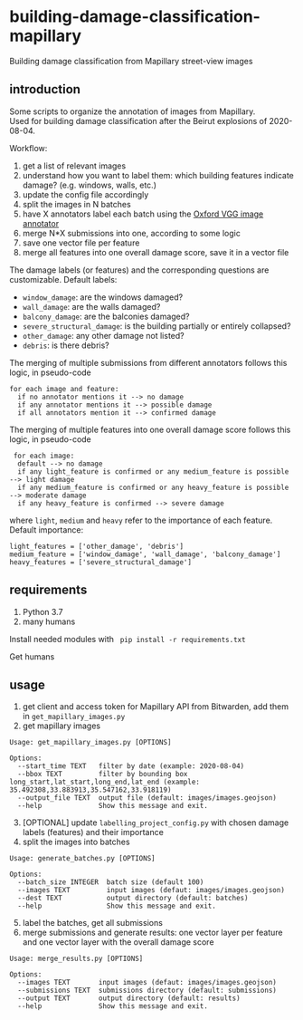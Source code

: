 # building-damage-classification-mapillary
Building damage classification from Mapillary street-view images

## introduction
Some scripts to organize the annotation of images from Mapillary.<br/> 
Used for building damage classification after the Beirut explosions of 2020-08-04.

Workflow:
1. get a list of relevant images
2. understand how you want to label them: which building features indicate damage? (e.g. windows, walls, etc.)
3. update the config file accordingly
4. split the images in N batches
5. have X annotators label each batch using the [Oxford VGG image annotator](http://www.robots.ox.ac.uk/~vgg/software/via/via_demo.html)
6. merge N*X submissions into one, according to some logic
7. save one vector file per feature
8. merge all features into one overall damage score, save it in a vector file

The damage labels (or features) and the corresponding questions are customizable. Default labels:
* `window_damage`: are the windows damaged?
* `wall_damage`: are the walls damaged?
* `balcony_damage`: are the balconies damaged?
* `severe_structural_damage`: is the building partially or entirely collapsed?
* `other_damage`: any other damage not listed?
* `debris`: is there debris?

The merging of multiple submissions from different annotators follows this logic, in pseudo-code
``` 
for each image and feature:
  if no annotator mentions it --> no damage
  if any annotator mentions it --> possible damage
  if all annotators mention it --> confirmed damage
```
The merging of multiple features into one overall damage score follows this logic, in pseudo-code
```
 for each image:
  default --> no damage
  if any light_feature is confirmed or any medium_feature is possible --> light damage
  if any medium_feature is confirmed or any heavy_feature is possible --> moderate damage
  if any heavy_feature is confirmed --> severe damage
 ```
 where `light`, `medium` and `heavy` refer to the importance of each feature. Default importance:
```
light_features = ['other_damage', 'debris']
medium_feature = ['window_damage', 'wall_damage', 'balcony_damage']
heavy_features = ['severe_structural_damage']
```

## requirements
1. Python 3.7
2. many humans

Install needed modules with 
``` pip install -r requirements.txt```

Get humans

## usage
1. get client and access token for Mapillary API from Bitwarden, add them in ```get_mapillary_images.py```
2. get mapillary images
```
Usage: get_mapillary_images.py [OPTIONS]

Options:
  --start_time TEXT   filter by date (example: 2020-08-04)
  --bbox TEXT         filter by bounding box long_start,lat_start,long_end,lat_end (example: 35.492308,33.883913,35.547162,33.918119)
  --output_file TEXT  output file (default: images/images.geojson)
  --help              Show this message and exit.
```
3. [OPTIONAL] update `labelling_project_config.py` with chosen damage labels (features) and their importance
4. split the images into batches
```
Usage: generate_batches.py [OPTIONS]

Options:
  --batch_size INTEGER  batch size (default 100)
  --images TEXT         input images (defaut: images/images.geojson)
  --dest TEXT           output directory (default: batches)
  --help                Show this message and exit.
```
5. label the batches, get all submissions
6. merge submissions and generate results: one vector layer per feature and one vector layer with the overall damage score 
```
Usage: merge_results.py [OPTIONS]

Options:
  --images TEXT       input images (defaut: images/images.geojson)
  --submissions TEXT  submissions directory (default: submissions)
  --output TEXT       output directory (default: results)
  --help              Show this message and exit.
```

